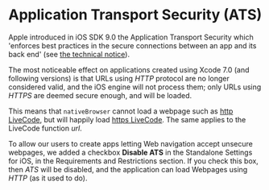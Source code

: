 # Application Transport Security (ATS)

Apple introduced in iOS SDK 9.0 the Application Transport Security which 'enforces best practices in the secure connections between an app and its back end' (see [the technical notice](https://developer.apple.com/library/prerelease/ios/releasenotes/General/WhatsNewIniOS/Articles/iOS9.html#//apple_ref/doc/uid/TP40016198-SW14)).

The most noticeable effect on applications created using Xcode 7.0 (and following versions) is that URLs using *HTTP* protocol are no longer considered valid, and the iOS engine will not process them; only URLs using *HTTPS* are deemed secure enough, and will be loaded.

This means that `nativeBrowser` cannot load a webpage such as [http LiveCode](http://www.livecode.com), but will happily load [https LiveCode](https://www.livecode.com). The same applies to the LiveCode function *url*.

To allow our users to create apps letting Web navigation accept unsecure webpages, we added a checkbox **Disable ATS** in the Standalone Settings for iOS, in the Requirements and Restrictions section. If you check this box, then *ATS* will be disabled, and the application can load Webpages using *HTTP* (as it used to do).
